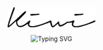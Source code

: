 
<center>

  <img src="./image/kiwi_strong.svg" width="200"/>

</center>

<center>
  
<!-- 
[![Typing SVG](https://readme-typing-svg.demolab.com?font=Oswald&weight=500&size=32&pause=1000&color=29F7A4&center=true&vCenter=true&width=500&height=100&lines=Hello%2C+I'm+Kiwi2333%F0%9F%A5%9D)](https://git.io/typing-svg) -->
<!-- 
[![Typing SVG](https://readme-typing-svg.demolab.com?font=Concert+One&size=32&pause=1000&color=8CBD18&center=true&vCenter=true&width=500&height=80&lines=Hello%2C+I'm+Kiwi2333+%F0%9F%A5%9D)]() -->
<a align="center"><img src="https://readme-typing-svg.demolab.com?font=Concert+One&size=32&pause=1000&color=8CBD18&center=true&vCenter=true&width=500&height=100&lines=Hello%2C+I'm+Kiwi2333+%F0%9F%A5%9D" alt="Typing SVG" /></a>

</center>
